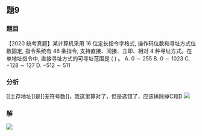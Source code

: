 ## 题9
### 题目
【2020 统考真题】某计算机采用 16 位定长指令字格式, 操作码位数和寻址方式位数固定, 指令系统有 48 条指令, 支持直接、间接、立即、相对 4 种寻址方式。在单地址指令中, 直接寻址方式的可寻址范围是 ( ) 。
A. $0 \sim {255}$ 
B. $0 \sim {1023}$ 
C. $- {128} \sim {127}$ 
D. $- {512} \sim {511}$
### 分析
[[主存地址]]是[[无符号数]]，我这里算对了，但是选错了，应该排除掉C和D
![](https://img.hwenyi.tech/202411112048854.webp)
### 解
![](https://img.hwenyi.tech/202411112129419.webp)

